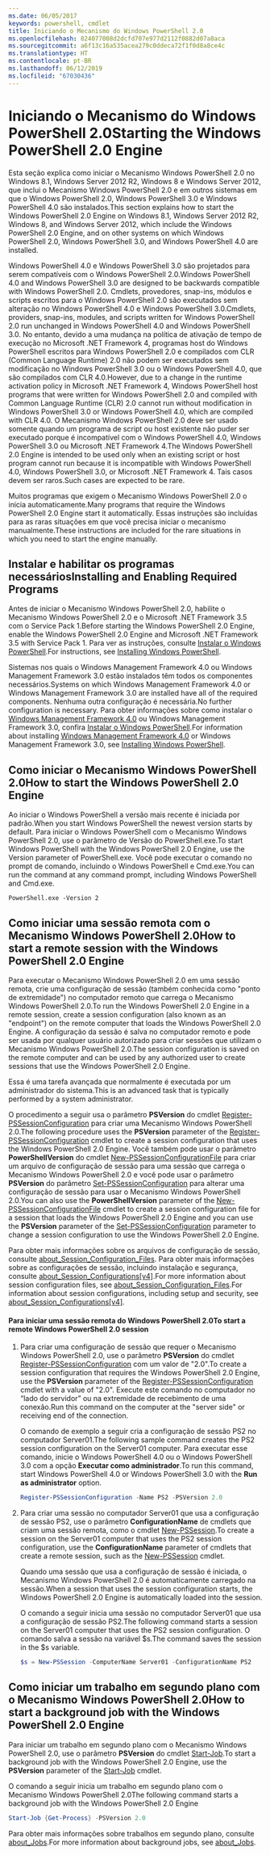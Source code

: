 ```yaml
---
ms.date: 06/05/2017
keywords: powershell, cmdlet
title: Iniciando o Mecanismo do Windows PowerShell 2.0
ms.openlocfilehash: 824077008d2dcfd707e977d2112f0882d07a8aca
ms.sourcegitcommit: a6f13c16a535acea279c0ddeca72f1f0d8a8ce4c
ms.translationtype: HT
ms.contentlocale: pt-BR
ms.lasthandoff: 06/12/2019
ms.locfileid: "67030436"
---
```

# <a name="starting-the-windows-powershell-20-engine"></a><span data-ttu-id="9dbf1-103">Iniciando o Mecanismo do Windows PowerShell 2.0</span><span class="sxs-lookup"><span data-stu-id="9dbf1-103">Starting the Windows PowerShell 2.0 Engine</span></span>

<span data-ttu-id="9dbf1-104">Esta seção explica como iniciar o Mecanismo Windows PowerShell 2.0 no Windows 8.1, Windows Server 2012 R2, Windows 8 e Windows Server 2012, que inclui o Mecanismo Windows PowerShell 2.0 e em outros sistemas em que o Windows PowerShell 2.0, Windows PowerShell 3.0 e Windows PowerShell 4.0 são instalados.</span><span class="sxs-lookup"><span data-stu-id="9dbf1-104">This section explains how to start the Windows PowerShell 2.0 Engine on Windows 8.1, Windows Server 2012 R2, Windows 8, and Windows Server 2012, which include the Windows PowerShell 2.0 Engine, and on other systems on which Windows PowerShell 2.0, Windows PowerShell 3.0, and Windows PowerShell 4.0 are installed.</span></span>

<span data-ttu-id="9dbf1-105">Windows PowerShell 4.0 e Windows PowerShell 3.0 são projetados para serem compatíveis com o Windows PowerShell 2.0.</span><span class="sxs-lookup"><span data-stu-id="9dbf1-105">Windows PowerShell 4.0 and Windows PowerShell 3.0 are designed to be backwards compatible with Windows PowerShell 2.0.</span></span> <span data-ttu-id="9dbf1-106">Cmdlets, provedores, snap-ins, módulos e scripts escritos para o Windows PowerShell 2.0 são executados sem alteração no Windows PowerShell 4.0 e Windows PowerShell 3.0.</span><span class="sxs-lookup"><span data-stu-id="9dbf1-106">Cmdlets, providers, snap-ins, modules, and scripts written for Windows PowerShell 2.0 run unchanged in Windows PowerShell 4.0 and Windows PowerShell 3.0.</span></span> <span data-ttu-id="9dbf1-107">No entanto, devido a uma mudança na política de ativação de tempo de execução no Microsoft .NET Framework 4, programas host do Windows PowerShell escritos para Windows PowerShell 2.0 e compilados com CLR (Common Language Runtime) 2.0 não podem ser executados sem modificação no Windows PowerShell 3.0 ou o Windows PowerShell 4.0, que são compilados com CLR 4.0.</span><span class="sxs-lookup"><span data-stu-id="9dbf1-107">However, due to a change in the runtime activation policy in Microsoft .NET Framework 4, Windows PowerShell host programs that were written for Windows PowerShell 2.0 and compiled with Common Language Runtime (CLR) 2.0 cannot run without modification in Windows PowerShell 3.0 or Windows PowerShell 4.0, which are compiled with CLR 4.0.</span></span> <span data-ttu-id="9dbf1-108">O Mecanismo Windows PowerShell 2.0 deve ser usado somente quando um programa de script ou host existente não puder ser executado porque é incompatível com o Windows PowerShell 4.0, Windows PowerShell 3.0 ou Microsoft .NET Framework 4.</span><span class="sxs-lookup"><span data-stu-id="9dbf1-108">The Windows PowerShell 2.0 Engine is intended to be used only when an existing script or host program cannot run because it is incompatible with Windows PowerShell 4.0, Windows PowerShell 3.0, or Microsoft .NET Framework 4.</span></span> <span data-ttu-id="9dbf1-109">Tais casos devem ser raros.</span><span class="sxs-lookup"><span data-stu-id="9dbf1-109">Such cases are expected to be rare.</span></span>

<span data-ttu-id="9dbf1-110">Muitos programas que exigem o Mecanismo Windows PowerShell 2.0 o inicia automaticamente.</span><span class="sxs-lookup"><span data-stu-id="9dbf1-110">Many programs that require the Windows PowerShell 2.0 Engine start it automatically.</span></span> <span data-ttu-id="9dbf1-111">Essas instruções são incluídas para as raras situações em que você precisa iniciar o mecanismo manualmente.</span><span class="sxs-lookup"><span data-stu-id="9dbf1-111">These instructions are included for the rare situations in which you need to start the engine manually.</span></span>

## <a name="installing-and-enabling-required-programs"></a><span data-ttu-id="9dbf1-112">Instalar e habilitar os programas necessários</span><span class="sxs-lookup"><span data-stu-id="9dbf1-112">Installing and Enabling Required Programs</span></span>

<span data-ttu-id="9dbf1-113">Antes de iniciar o Mecanismo Windows PowerShell 2.0, habilite o Mecanismo Windows PowerShell 2.0 e o Microsoft .NET Framework 3.5 com o Service Pack 1.</span><span class="sxs-lookup"><span data-stu-id="9dbf1-113">Before starting the Windows PowerShell 2.0 Engine, enable the Windows PowerShell 2.0 Engine and Microsoft .NET Framework 3.5 with Service Pack 1.</span></span> <span data-ttu-id="9dbf1-114">Para ver as instruções, consulte [Instalar o Windows PowerShell](../install/Installing-Windows-PowerShell.md).</span><span class="sxs-lookup"><span data-stu-id="9dbf1-114">For instructions, see [Installing Windows PowerShell](../install/Installing-Windows-PowerShell.md).</span></span>

<span data-ttu-id="9dbf1-115">Sistemas nos quais o Windows Management Framework 4.0 ou Windows Management Framework 3.0 estão instalados têm todos os componentes necessários.</span><span class="sxs-lookup"><span data-stu-id="9dbf1-115">Systems on which Windows Management Framework 4.0 or Windows Management Framework 3.0 are installed have all of the required components.</span></span> <span data-ttu-id="9dbf1-116">Nenhuma outra configuração é necessária.</span><span class="sxs-lookup"><span data-stu-id="9dbf1-116">No further configuration is necessary.</span></span> <span data-ttu-id="9dbf1-117">Para obter informações sobre como instalar o [Windows Management Framework 4.0](https://go.microsoft.com/fwlink/?LinkID=293881) ou Windows Management Framework 3.0, confira [Instalar o Windows PowerShell](../install/Installing-Windows-PowerShell.md).</span><span class="sxs-lookup"><span data-stu-id="9dbf1-117">For information about installing [Windows Management Framework 4.0](https://go.microsoft.com/fwlink/?LinkID=293881) or Windows Management Framework 3.0, see [Installing Windows PowerShell](../install/Installing-Windows-PowerShell.md).</span></span>

## <a name="how-to-start-the-windows-powershell-20-engine"></a><span data-ttu-id="9dbf1-118">Como iniciar o Mecanismo Windows PowerShell 2.0</span><span class="sxs-lookup"><span data-stu-id="9dbf1-118">How to start the Windows PowerShell 2.0 Engine</span></span>

<span data-ttu-id="9dbf1-119">Ao iniciar o Windows PowerShell a versão mais recente é iniciada por padrão.</span><span class="sxs-lookup"><span data-stu-id="9dbf1-119">When you start Windows PowerShell the newest version starts by default.</span></span> <span data-ttu-id="9dbf1-120">Para iniciar o Windows PowerShell com o Mecanismo Windows PowerShell 2.0, use o parâmetro de Versão do PowerShell.exe.</span><span class="sxs-lookup"><span data-stu-id="9dbf1-120">To start Windows PowerShell with the Windows PowerShell 2.0 Engine, use the Version parameter of PowerShell.exe.</span></span> <span data-ttu-id="9dbf1-121">Você pode executar o comando no prompt de comando, incluindo o Windows PowerShell e Cmd.exe.</span><span class="sxs-lookup"><span data-stu-id="9dbf1-121">You can run the command at any command prompt, including Windows PowerShell and Cmd.exe.</span></span>

```
PowerShell.exe -Version 2
```

## <a name="how-to-start-a-remote-session-with-the-windows-powershell-20-engine"></a><span data-ttu-id="9dbf1-122">Como iniciar uma sessão remota com o Mecanismo Windows PowerShell 2.0</span><span class="sxs-lookup"><span data-stu-id="9dbf1-122">How to start a remote session with the Windows PowerShell 2.0 Engine</span></span>

<span data-ttu-id="9dbf1-123">Para executar o Mecanismo Windows PowerShell 2.0 em uma sessão remota, crie uma configuração de sessão (também conhecida como "ponto de extremidade") no computador remoto que carrega o Mecanismo Windows PowerShell 2.0.</span><span class="sxs-lookup"><span data-stu-id="9dbf1-123">To run the Windows PowerShell 2.0 Engine in a remote session, create a session configuration (also known as an "endpoint") on the remote computer that loads the Windows PowerShell 2.0 Engine.</span></span> <span data-ttu-id="9dbf1-124">A configuração da sessão é salva no computador remoto e pode ser usada por qualquer usuário autorizado para criar sessões que utilizam o Mecanismo Windows PowerShell 2.0.</span><span class="sxs-lookup"><span data-stu-id="9dbf1-124">The session configuration is saved on the remote computer and can be used by any authorized user to create sessions that use the Windows PowerShell 2.0 Engine.</span></span>

<span data-ttu-id="9dbf1-125">Essa é uma tarefa avançada que normalmente é executada por um administrador do sistema.</span><span class="sxs-lookup"><span data-stu-id="9dbf1-125">This is an advanced task that is typically performed by a system administrator.</span></span>

<span data-ttu-id="9dbf1-126">O procedimento a seguir usa o parâmetro **PSVersion** do cmdlet [Register-PSSessionConfiguration](https://technet.microsoft.com/library/e9152ae2-bd6d-4056-9bc7-dc1893aa29ea) para criar uma Mecanismo Windows PowerShell 2.0.</span><span class="sxs-lookup"><span data-stu-id="9dbf1-126">The following procedure uses the **PSVersion** parameter of the [Register-PSSessionConfiguration](https://technet.microsoft.com/library/e9152ae2-bd6d-4056-9bc7-dc1893aa29ea) cmdlet to create a session configuration that uses the Windows PowerShell 2.0 Engine.</span></span> <span data-ttu-id="9dbf1-127">Você também pode usar o parâmetro **PowerShellVersion** do cmdlet [New-PSSessionConfigurationFile](https://technet.microsoft.com/library/5f3e3633-6e90-479c-aea9-ba45a1954866) para criar um arquivo de configuração de sessão para uma sessão que carrega o Mecanismo Windows PowerShell 2.0 e você pode usar o parâmetro **PSVersion** do parâmetro [Set-PSSessionConfiguration](https://technet.microsoft.com/library/b21fbad3-1759-4260-b206-dcb8431cd6ea) para alterar uma configuração de sessão para usar o Mecanismo Windows PowerShell 2.0.</span><span class="sxs-lookup"><span data-stu-id="9dbf1-127">You can also use the **PowerShellVersion** parameter of the [New-PSSessionConfigurationFile](https://technet.microsoft.com/library/5f3e3633-6e90-479c-aea9-ba45a1954866) cmdlet to create a session configuration file for a session that loads the Windows PowerShell 2.0 Engine and you can use the **PSVersion** parameter of the [Set-PSSessionConfiguration](https://technet.microsoft.com/library/b21fbad3-1759-4260-b206-dcb8431cd6ea) parameter to change a session configuration to use the Windows PowerShell 2.0 Engine.</span></span>

<span data-ttu-id="9dbf1-128">Para obter mais informações sobre os arquivos de configuração de sessão, consulte [about_Session_Configuration_Files](https://technet.microsoft.com/library/c7217447-1ebf-477b-a8ef-4dbe9a1473b8). Para obter mais informações sobre as configurações de sessão, incluindo instalação e segurança, consulte [about_Session_Configurations[v4]](https://technet.microsoft.com/library/a2fbe12a-350c-4d04-be50-24102824e3ab).</span><span class="sxs-lookup"><span data-stu-id="9dbf1-128">For more information about session configuration files, see [about_Session_Configuration_Files](https://technet.microsoft.com/library/c7217447-1ebf-477b-a8ef-4dbe9a1473b8).For information about session configurations, including setup and security, see [about_Session_Configurations[v4]](https://technet.microsoft.com/library/a2fbe12a-350c-4d04-be50-24102824e3ab).</span></span>

#### <a name="to-start-a-remote-windows-powershell-20-session"></a><span data-ttu-id="9dbf1-129">Para iniciar uma sessão remota do Windows PowerShell 2.0</span><span class="sxs-lookup"><span data-stu-id="9dbf1-129">To start a remote Windows PowerShell 2.0 session</span></span>

1. <span data-ttu-id="9dbf1-130">Para criar uma configuração de sessão que requer o Mecanismo Windows PowerShell 2.0, use o parâmetro **PSVersion** do cmdlet [Register-PSSessionConfiguration](https://technet.microsoft.com/library/e9152ae2-bd6d-4056-9bc7-dc1893aa29ea) com um valor de "2.0".</span><span class="sxs-lookup"><span data-stu-id="9dbf1-130">To create a session configuration that requires the Windows PowerShell 2.0 Engine, use the **PSVersion** parameter of the [Register-PSSessionConfiguration](https://technet.microsoft.com/library/e9152ae2-bd6d-4056-9bc7-dc1893aa29ea) cmdlet with a value of "2.0".</span></span> <span data-ttu-id="9dbf1-131">Execute este comando no computador no “lado do servidor” ou na extremidade de recebimento de uma conexão.</span><span class="sxs-lookup"><span data-stu-id="9dbf1-131">Run this command on the computer at the "server side" or receiving end of the connection.</span></span>

   <span data-ttu-id="9dbf1-132">O comando de exemplo a seguir cria a configuração de sessão PS2 no computador Server01.</span><span class="sxs-lookup"><span data-stu-id="9dbf1-132">The following sample command creates the PS2 session configuration on the Server01 computer.</span></span> <span data-ttu-id="9dbf1-133">Para executar esse comando, inicie o Windows PowerShell 4.0 ou o Windows PowerShell 3.0 com a opção **Executar como administrador**.</span><span class="sxs-lookup"><span data-stu-id="9dbf1-133">To run this command, start Windows PowerShell 4.0 or Windows PowerShell 3.0 with the **Run as administrator** option.</span></span>

   ```powershell
   Register-PSSessionConfiguration -Name PS2 -PSVersion 2.0
   ```

2. <span data-ttu-id="9dbf1-134">Para criar uma sessão no computador Server01 que usa a configuração de sessão PS2, use o parâmetro **ConfigurationName** de cmdlets que criam uma sessão remota, como o cmdlet [New-PSSession](https://technet.microsoft.com/library/76f6628c-054c-4eda-ba7a-a6f28daaa26f).</span><span class="sxs-lookup"><span data-stu-id="9dbf1-134">To create a session on the Server01 computer that uses the PS2 session configuration, use the **ConfigurationName** parameter of cmdlets that create a remote session, such as the [New-PSSession](https://technet.microsoft.com/library/76f6628c-054c-4eda-ba7a-a6f28daaa26f) cmdlet.</span></span>

   <span data-ttu-id="9dbf1-135">Quando uma sessão que usa a configuração de sessão é iniciada, o Mecanismo Windows PowerShell 2.0 é automaticamente carregado na sessão.</span><span class="sxs-lookup"><span data-stu-id="9dbf1-135">When a session that uses the session configuration starts, the Windows PowerShell 2.0 Engine is automatically loaded into the session.</span></span>

   <span data-ttu-id="9dbf1-136">O comando a seguir inicia uma sessão no computador Server01 que usa a configuração de sessão PS2.</span><span class="sxs-lookup"><span data-stu-id="9dbf1-136">The following command starts a session on the Server01 computer that uses the PS2 session configuration.</span></span> <span data-ttu-id="9dbf1-137">O comando salva a sessão na variável $s.</span><span class="sxs-lookup"><span data-stu-id="9dbf1-137">The command saves the session in the $s variable.</span></span>

   ```powershell
   $s = New-PSSession -ComputerName Server01 -ConfigurationName PS2
   ```

## <a name="how-to-start-a-background-job-with-the-windows-powershell-20-engine"></a><span data-ttu-id="9dbf1-138">Como iniciar um trabalho em segundo plano com o Mecanismo Windows PowerShell 2.0</span><span class="sxs-lookup"><span data-stu-id="9dbf1-138">How to start a background job with the Windows PowerShell 2.0 Engine</span></span>

<span data-ttu-id="9dbf1-139">Para iniciar um trabalho em segundo plano com o Mecanismo Windows PowerShell 2.0, use o parâmetro **PSVersion** do cmdlet [Start-Job](https://technet.microsoft.com/library/2bc04935-0deb-4ec0-b856-d7290cca6442).</span><span class="sxs-lookup"><span data-stu-id="9dbf1-139">To start a background job with the Windows PowerShell 2.0 Engine, use the **PSVersion** parameter of the [Start-Job](https://technet.microsoft.com/library/2bc04935-0deb-4ec0-b856-d7290cca6442) cmdlet.</span></span>

<span data-ttu-id="9dbf1-140">O comando a seguir inicia um trabalho em segundo plano com o Mecanismo Windows PowerShell 2.0</span><span class="sxs-lookup"><span data-stu-id="9dbf1-140">The following command starts a background job with the Windows PowerShell 2.0 Engine</span></span>

```powershell
Start-Job {Get-Process} -PSVersion 2.0
```

<span data-ttu-id="9dbf1-141">Para obter mais informações sobre trabalhos em segundo plano, consulte [about_Jobs](/powershell/module/microsoft.powershell.core/about/about_jobs).</span><span class="sxs-lookup"><span data-stu-id="9dbf1-141">For more information about background jobs, see [about_Jobs](/powershell/module/microsoft.powershell.core/about/about_jobs).</span></span>
